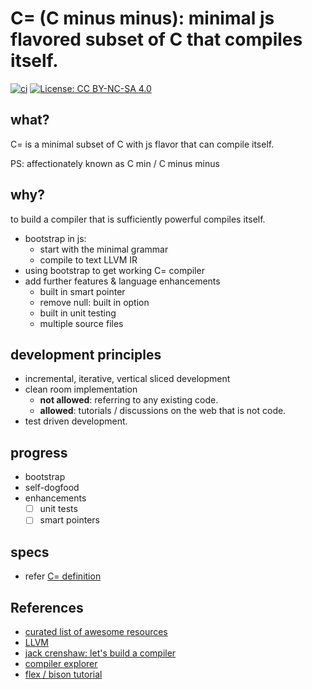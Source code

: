 # C= (C minus minus): minimal js flavored subset of C that compiles itself.

[![ci](https://github.com/unrenormalizable/cmin/actions/workflows/ci.yml/badge.svg)](https://github.com/unrenormalizable/cmin/actions/workflows/ci.yml) [![License: CC BY-NC-SA 4.0](https://img.shields.io/badge/License-CC%20BY--NC--SA%204.0-lightgrey.svg?label=license)](https://creativecommons.org/licenses/by-nc-sa/4.0/)

## what?

C= is a minimal subset of C with js flavor that can compile itself.

PS: affectionately known as C min / C minus minus

## why?

to build a compiler that is sufficiently powerful compiles itself.

- bootstrap in js: 
  - start with the minimal grammar
  - compile to text LLVM IR
- using bootstrap to get working C= compiler
- add further features & language enhancements
  - built in smart pointer
  - remove null: built in option  
  - built in unit testing
  - multiple source files

## development principles

- incremental, iterative, vertical sliced development
- clean room implementation
  - **not allowed**: referring to any existing code. 
  - **allowed**: tutorials / discussions on the web that is not code.
- test driven development.

## progress

- bootstrap
- self-dogfood
- enhancements
  - [ ] unit tests
  - [ ] smart pointers

## specs

- refer [C= definition](.\def\cmin.ebnf)

## References

- [curated list of awesome resources](https://github.com/aalhour/awesome-compilers)
- [LLVM](https://mukulrathi.com/create-your-own-programming-language/llvm-ir-cpp-api-tutorial/)
- [jack crenshaw: let's build a compiler](https://xmonader.github.io/letsbuildacompiler-pretty/)
- [compiler explorer](https://godbolt.org/)
- [flex / bison tutorial](https://www.capsl.udel.edu/courses/cpeg421/2012/slides/Tutorial-Flex_Bison.pdf)